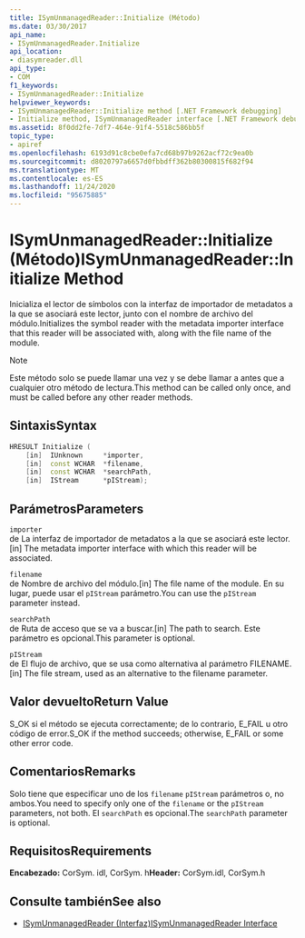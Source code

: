 ```yaml
---
title: ISymUnmanagedReader::Initialize (Método)
ms.date: 03/30/2017
api_name:
- ISymUnmanagedReader.Initialize
api_location:
- diasymreader.dll
api_type:
- COM
f1_keywords:
- ISymUnmanagedReader::Initialize
helpviewer_keywords:
- ISymUnmanagedReader::Initialize method [.NET Framework debugging]
- Initialize method, ISymUnmanagedReader interface [.NET Framework debugging]
ms.assetid: 8f0dd2fe-7df7-464e-91f4-5518c586bb5f
topic_type:
- apiref
ms.openlocfilehash: 6193d91c8cbe0efa7cd68b97b9262acf72c9ea0b
ms.sourcegitcommit: d8020797a6657d0fbbdff362b80300815f682f94
ms.translationtype: MT
ms.contentlocale: es-ES
ms.lasthandoff: 11/24/2020
ms.locfileid: "95675885"
---
```

# <a name="isymunmanagedreaderinitialize-method"></a><span data-ttu-id="7d0aa-102">ISymUnmanagedReader::Initialize (Método)</span><span class="sxs-lookup"><span data-stu-id="7d0aa-102">ISymUnmanagedReader::Initialize Method</span></span>

<span data-ttu-id="7d0aa-103">Inicializa el lector de símbolos con la interfaz de importador de metadatos a la que se asociará este lector, junto con el nombre de archivo del módulo.</span><span class="sxs-lookup"><span data-stu-id="7d0aa-103">Initializes the symbol reader with the metadata importer interface that this reader will be associated with, along with the file name of the module.</span></span>  
  
> [!NOTE]
> <span data-ttu-id="7d0aa-104">Este método solo se puede llamar una vez y se debe llamar a antes que a cualquier otro método de lectura.</span><span class="sxs-lookup"><span data-stu-id="7d0aa-104">This method can be called only once, and must be called before any other reader methods.</span></span>  
  
## <a name="syntax"></a><span data-ttu-id="7d0aa-105">Sintaxis</span><span class="sxs-lookup"><span data-stu-id="7d0aa-105">Syntax</span></span>  
  
```cpp  
HRESULT Initialize (  
    [in]  IUnknown     *importer,  
    [in]  const WCHAR  *filename,  
    [in]  const WCHAR  *searchPath,  
    [in]  IStream      *pIStream);  
```  
  
## <a name="parameters"></a><span data-ttu-id="7d0aa-106">Parámetros</span><span class="sxs-lookup"><span data-stu-id="7d0aa-106">Parameters</span></span>  

 `importer`  
 <span data-ttu-id="7d0aa-107">de La interfaz de importador de metadatos a la que se asociará este lector.</span><span class="sxs-lookup"><span data-stu-id="7d0aa-107">[in] The metadata importer interface with which this reader will be associated.</span></span>  
  
 `filename`  
 <span data-ttu-id="7d0aa-108">de Nombre de archivo del módulo.</span><span class="sxs-lookup"><span data-stu-id="7d0aa-108">[in] The file name of the module.</span></span> <span data-ttu-id="7d0aa-109">En su lugar, puede usar el `pIStream` parámetro.</span><span class="sxs-lookup"><span data-stu-id="7d0aa-109">You can use the `pIStream` parameter instead.</span></span>  
  
 `searchPath`  
 <span data-ttu-id="7d0aa-110">de Ruta de acceso que se va a buscar.</span><span class="sxs-lookup"><span data-stu-id="7d0aa-110">[in] The path to search.</span></span> <span data-ttu-id="7d0aa-111">Este parámetro es opcional.</span><span class="sxs-lookup"><span data-stu-id="7d0aa-111">This parameter is optional.</span></span>  
  
 `pIStream`  
 <span data-ttu-id="7d0aa-112">de El flujo de archivo, que se usa como alternativa al parámetro FILENAME.</span><span class="sxs-lookup"><span data-stu-id="7d0aa-112">[in] The file stream, used as an alternative to the filename parameter.</span></span>  
  
## <a name="return-value"></a><span data-ttu-id="7d0aa-113">Valor devuelto</span><span class="sxs-lookup"><span data-stu-id="7d0aa-113">Return Value</span></span>  

 <span data-ttu-id="7d0aa-114">S_OK si el método se ejecuta correctamente; de lo contrario, E_FAIL u otro código de error.</span><span class="sxs-lookup"><span data-stu-id="7d0aa-114">S_OK if the method succeeds; otherwise, E_FAIL or some other error code.</span></span>  
  
## <a name="remarks"></a><span data-ttu-id="7d0aa-115">Comentarios</span><span class="sxs-lookup"><span data-stu-id="7d0aa-115">Remarks</span></span>  

 <span data-ttu-id="7d0aa-116">Solo tiene que especificar uno de los `filename` `pIStream` parámetros o, no ambos.</span><span class="sxs-lookup"><span data-stu-id="7d0aa-116">You need to specify only one of the `filename` or the `pIStream` parameters, not both.</span></span> <span data-ttu-id="7d0aa-117">El `searchPath` es opcional.</span><span class="sxs-lookup"><span data-stu-id="7d0aa-117">The `searchPath` parameter is optional.</span></span>  
  
## <a name="requirements"></a><span data-ttu-id="7d0aa-118">Requisitos</span><span class="sxs-lookup"><span data-stu-id="7d0aa-118">Requirements</span></span>  

 <span data-ttu-id="7d0aa-119">**Encabezado:** CorSym. idl, CorSym. h</span><span class="sxs-lookup"><span data-stu-id="7d0aa-119">**Header:** CorSym.idl, CorSym.h</span></span>  
  
## <a name="see-also"></a><span data-ttu-id="7d0aa-120">Consulte también</span><span class="sxs-lookup"><span data-stu-id="7d0aa-120">See also</span></span>

- [<span data-ttu-id="7d0aa-121">ISymUnmanagedReader (Interfaz)</span><span class="sxs-lookup"><span data-stu-id="7d0aa-121">ISymUnmanagedReader Interface</span></span>](isymunmanagedreader-interface.md)
